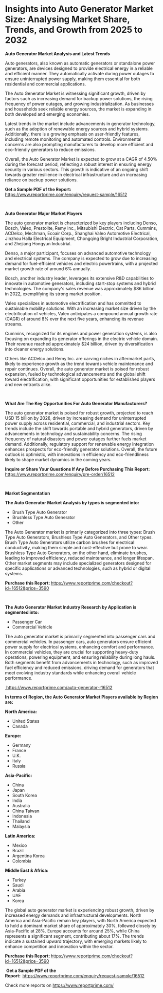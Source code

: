 <p><h1>Insights into Auto Generator Market Size: Analysing Market Share, Trends, and Growth from 2025 to 2032</h1></p><p><strong>Auto Generator Market Analysis and Latest Trends</strong></p>
<p><p>Auto generators, also known as automatic generators or standalone power generators, are devices designed to provide electrical energy in a reliable and efficient manner. They automatically activate during power outages to ensure uninterrupted power supply, making them essential for both residential and commercial applications. </p><p>The Auto Generator Market is witnessing significant growth, driven by factors such as increasing demand for backup power solutions, the rising frequency of power outages, and growing industrialization. As businesses and households seek reliable energy sources, the market is expanding in both developed and emerging economies.</p><p>Latest trends in the market include advancements in generator technology, such as the adoption of renewable energy sources and hybrid systems. Additionally, there is a growing emphasis on user-friendly features, including remote monitoring and automated controls. Environmental concerns are also prompting manufacturers to develop more efficient and eco-friendly generators to reduce emissions.</p><p>Overall, the Auto Generator Market is expected to grow at a CAGR of 4.50% during the forecast period, reflecting a robust interest in ensuring energy security in various sectors. This growth is indicative of an ongoing shift towards greater resilience in electrical infrastructure and an increasing reliance on backup power solutions.</p></p>
<p><strong>Get a Sample PDF of the Report:&nbsp;</strong> <a href="https://www.reportprime.com/enquiry/request-sample/16512?utm_campaign=2662&utm_medium=2&utm_source=Github&utm_content=ia&utm_term=17032025&utm_id=auto-generator">https://www.reportprime.com/enquiry/request-sample/16512</a></p>
<p>&nbsp;</p>
<p><strong>Auto Generator Major Market Players</strong></p>
<p><p>The auto generator market is characterized by key players including Denso, Bosch, Valeo, Prestolite, Remy Inc., Mitsubishi Electric, Cat Parts, Cummins, ACDelco, Mechman, Ecoair Corp., Shanghai Valeo Automotive Electrical, Jinzhou Halla Electrical Equipment, Chongqing Bright Industrial Corporation, and Zhejiang Hongyun Industrial. </p><p>Denso, a major participant, focuses on advanced automotive technology and electrical systems. The company is expected to grow due to increasing demand for fuel-efficient vehicles and electric powertrains, with a projected market growth rate of around 6% annually. </p><p>Bosch, another industry leader, leverages its extensive R&D capabilities to innovate in automotive generators, including start-stop systems and hybrid technologies. The company's sales revenue was approximately $86 billion in 2022, exemplifying its strong market position.</p><p>Valeo specializes in automotive electrification and has committed to sustainable mobility solutions. With an increasing market size driven by the electrification of vehicles, Valeo anticipates a compound annual growth rate (CAGR) of around 8% over the next five years, enhancing its revenue streams. </p><p>Cummins, recognized for its engines and power generation systems, is also focusing on expanding its generator offerings in the electric vehicle domain. Their revenue reached approximately $24 billion, driven by diversification into cleaner energy solutions.</p><p>Others like ACDelco and Remy Inc. are carving niches in aftermarket parts, likely to experience growth as the trend towards vehicle maintenance and repair continues. Overall, the auto generator market is poised for robust expansion, fueled by technological advancements and the global shift toward electrification, with significant opportunities for established players and new entrants alike.</p></p>
<p>&nbsp;</p>
<p><strong>What Are The Key Opportunities For Auto Generator Manufacturers?</strong></p>
<p><p>The auto generator market is poised for robust growth, projected to reach USD 15 billion by 2028, driven by increasing demand for uninterrupted power supply across residential, commercial, and industrial sectors. Key trends include the shift towards portable and hybrid generators, driven by advancements in technology and sustainability concerns. The rising frequency of natural disasters and power outages further fuels market demand. Additionally, regulatory support for renewable energy integration enhances prospects for eco-friendly generator solutions. Overall, the future outlook is optimistic, with innovations in efficiency and eco-friendliness likely to shape market dynamics in the coming years.</p></p>
<p><strong>Inquire or Share Your Questions If Any Before Purchasing This Report:</strong> <a href="https://www.reportprime.com/enquiry/pre-order/16512?utm_campaign=2662&utm_medium=2&utm_source=Github&utm_content=ia&utm_term=17032025&utm_id=auto-generator">https://www.reportprime.com/enquiry/pre-order/16512</a></p>
<p>&nbsp;</p>
<p><strong>Market Segmentation</strong></p>
<p><strong>The Auto Generator Market Analysis by types is segmented into:</strong></p>
<p><ul><li>Brush Type Auto Generator</li><li>Brushless Type Auto Generator</li><li>Other</li></ul></p>
<p><p>The Auto Generator market is primarily categorized into three types: Brush Type Auto Generators, Brushless Type Auto Generators, and Other types. Brush Type Auto Generators utilize carbon brushes for electrical conductivity, making them simple and cost-effective but prone to wear. Brushless Type Auto Generators, on the other hand, eliminate brushes, leading to improved efficiency, reduced maintenance, and longer lifespan. Other market segments may include specialized generators designed for specific applications or advanced technologies, such as hybrid or digital systems.</p></p>
<p><strong>Purchase this Report:&nbsp;</strong><a href="https://www.reportprime.com/checkout?id=16512&price=3590&utm_campaign=2662&utm_medium=2&utm_source=Github&utm_content=ia&utm_term=17032025&utm_id=auto-generator">https://www.reportprime.com/checkout?id=16512&price=3590</a></p>
<p>&nbsp;</p>
<p><strong>The Auto Generator Market Industry Research by Application is segmented into:</strong></p>
<p><ul><li>Passenger Car</li><li>Commercial Vehicle</li></ul></p>
<p><p>The auto generator market is primarily segmented into passenger cars and commercial vehicles. In passenger cars, auto generators ensure efficient power supply for electrical systems, enhancing comfort and performance. In commercial vehicles, they are crucial for supporting heavy-duty operations, powering equipment, and ensuring reliability during long hauls. Both segments benefit from advancements in technology, such as improved fuel efficiency and reduced emissions, driving demand for generators that meet evolving industry standards while enhancing overall vehicle performance.</p></p>
<p><a href="https://www.reportprime.com/auto-generator-r16512?utm_campaign=2662&utm_medium=2&utm_source=Github&utm_content=ia&utm_term=17032025&utm_id=auto-generator">&nbsp;https://www.reportprime.com/auto-generator-r16512</a></p>
<p><strong>In terms of Region, the Auto Generator Market Players available by Region are:</strong></p>
<p>
    <p> <strong> North America: </strong>
        <ul>
            <li>United States</li>
            <li>Canada</li>
        </ul>
        </p> 
    <p> <strong> Europe: </strong>
        <ul>
            <li>Germany</li>
            <li>France</li>
            <li>U.K.</li>
            <li>Italy</li>
            <li>Russia</li>
        </ul>
        </p> 
    <p> <strong> Asia-Pacific: </strong>
        <ul>
            <li>China</li>
            <li>Japan</li>
            <li>South Korea</li>
            <li>India</li>
            <li>Australia</li>
            <li>China Taiwan</li>
            <li>Indonesia</li>
            <li>Thailand</li>
            <li>Malaysia</li>
        </ul>
        </p> 
    <p> <strong> Latin America: </strong>
        <ul>
            <li>Mexico</li>
            <li>Brazil</li>
            <li>Argentina Korea</li>
            <li>Colombia</li>
        </ul>
        </p> 
    <p> <strong> Middle East & Africa: </strong>
        <ul>
            <li>Turkey</li>
            <li>Saudi</li>
            <li>Arabia</li>
            <li>UAE</li>
            <li>Korea</li>
        </ul>
    </p>
    </p>
<p><p>The global auto generator market is experiencing robust growth, driven by increased energy demands and infrastructural developments. North America and Asia-Pacific remain key players, with North America expected to hold a dominant market share of approximately 30%, followed closely by Asia-Pacific at 28%. Europe accounts for around 25%, while China represents a significant segment, contributing about 17%. The trends indicate a sustained upward trajectory, with emerging markets likely to enhance competition and innovation within the sector.</p></p>
<p><strong>Purchase this Report: </strong><a href="https://www.reportprime.com/checkout?id=16512&price=3590&utm_campaign=2662&utm_medium=2&utm_source=Github&utm_content=ia&utm_term=17032025&utm_id=auto-generator">https://www.reportprime.com/checkout?id=16512&price=3590</a></p>
<p>&nbsp;<strong>Get a Sample PDF of the Report:&nbsp;&nbsp;</strong><a href="https://www.reportprime.com/enquiry/request-sample/16512?utm_campaign=2662&utm_medium=2&utm_source=Github&utm_content=ia&utm_term=17032025&utm_id=auto-generator">https://www.reportprime.com/enquiry/request-sample/16512</a></p>
<p><strong></strong></p>
<p>Check more reports on <a href="https://www.reportprime.com/?utm_campaign=2662&utm_medium=2&utm_source=Github&utm_content=ia&utm_term=17032025&utm_id=auto-generator">https://www.reportprime.com/</a></p>
